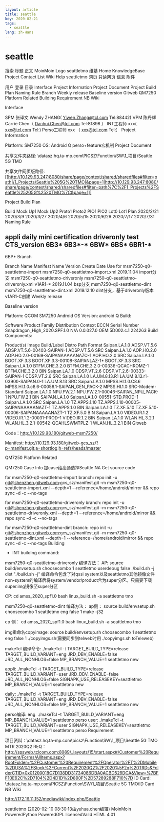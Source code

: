 ```yaml
---
layout: article
title: seattle
key: 2020-02-21
tags:
  - seattle
lang: zh-Hans
---
```


# seattle

搜索
 标题 正文
MoinMoin Logo
seattletmo
维基
Home
KnowledgeBase
Project
Contact List
Wiki Help
seattletmo
网页
只读网页
信息
附件
 
用户
登录
目录
Interface
Project Information
Project Document
Project Build Plan
Naming Rule
Branch
Weekly release
Baseline version
Gitweb
QM7250 Platform Related
Building
Requirement
NB Wiki
 


Interface

SPM 张译文 Wendy ZHANG( Yiwen.Zhang@tcl.com Tel:88442)
VPM 陈丹辉 Carrie Chen（ Danhui.Chen@tcl.com Tel:81898 ）
INT工程师 xxx( xxx@tcl.com Tel:)
Perso工程师 xxx （ xxx@tcl.com Tel:）
Project Information

Platform: SM7250
OS: Android Q
perso+feature宏机制
Project Document

共享文件夹路径: \\datasz.hq.ta-mp.com\PICSZ\Function\SW\1_项目\Seattle 5G TMO

共享文件网页版路径: [[http://10.129.93.247:8080/share/page/context/shared/sharedfiles#filter=path|/1_Projects/Seattle%205G%20TMO|&page=1|http://10.129.93.247:8080/share/page/context/shared/sharedfiles#filter=path%7C%2F1_Projects%2FSeattle%25205G%2520TMO%7C&page=1]]

Project Build Plan

Build
Mock Up1
Mock Up2
Proto1
Proto2
PIO1
PIO2
Lot0
Lot1
Plan
2020/2/21
2020/3/9
2020/3/27
2020/4/6
2020/5/15
2020/6/26
2020/7/17
2020/7/31
Naming Rule

appli
daily
mini
certification
driveronly
test
CTS_version
6B3*
6B3*-*
6BW*
6BS*
6BR1-*
--
6BP*
Branch

Branch Name
Manifest Name
Version
Create Date
Use for
msm7250-q0-seattletmo-import
msm7250-q0-seattletmo-import.xml
2019.11.04
import分支
msm7250-q0-seattletmo-driveronly
msm7250-q0-seattletmo-driveronly.xml
v1AR1-*
2019.11.04
bsp分支
msm7250-q0-seattletmo-dint
msm7250-q0-seattletmo-dint.xml
2019.12.10
dint分支，基于driveronly版本v1AR1-C创建
Weekly release

Baseline version

Platform: QCOM SM7250
Android OS Version: android Q
Build:

Software Product Family
Distribution
Context
ECCN
Serial Number
Snapdragon_High_2020.SPF.1.0
N/A 0.0.027.0
OEM
5D002.c.1
224263
Build Components:

Product(s)
Image
Build/Label
Distro Path
Format
Saipan.LA.1.0
ADSP.VT.5.6
ADSP.VT.5.6-00403-SAIPAN-1
ADSP.VT.5.6
SRC
Saipan.LA.1.0
AOP.HO.2.0
AOP.HO.2.0-00169-SAIPANAAAAANAZO-1
AOP.HO.2.0
SRC
Saipan.LA.1.0
BOOT.XF.3.3
BOOT.XF.3.3-00108-SAIPANLAZ-1*
BOOT.XF.3.3
SRC
Saipan.LA.1.0
BTFM.CHE.3.2.0
BTFM.CHE.3.2.0-00336-QCACHROMZ-1
BTFM.CHE.3.2.0
BIN
Saipan.LA.1.0
CDSP.VT.2.6
CDSP.VT.2.6-00333-SAIPAN-1
CDSP.VT.2.6
SRC
Saipan.LA.1.0
LA.UM.8.13.R1
LA.UM.8.13.r1-03900-SAIPAN.0-1
LA.UM.8.13
SRC
Saipan.LA.1.0
MPSS.HI.1.0.C8.6
MPSS.HI.1.0.c8.6-00058.1-SAIPAN_GEN_PACK-2
MPSS.HI.1.0
SRC-Modem-Standard
Saipan.LA.1.0
NPU.FW.2.1
NPU.FW.2.1-00046-SAIPAN_NPU_PACK-1
NPU.FW.2.1
BIN
SAIPAN.LA.1.0
Saipan.LA.1.0-00551-STD.PROD-1
Saipan.LA.1.0
SRC
Saipan.LA.1.0
TZ.APPS.1.10
TZ.APPS.1.10-00005-SAIPANAAAAANAZT-1
TZ.APPS.1.0
BIN
Saipan.LA.1.0
TZ.XF.5.10
TZ.XF.5.10-00006-SAIPANAAAAANAZT-1
TZ.XF.5.0
BIN
Saipan.LA.1.0
VIDEO.IR.1.2
VIDEO.IR.1.2-00031-PROD-1
VIDEO.IR.1.2
BIN
Saipan.LA.1.0
WLAN.HL.3.2.1
WLAN.HL.3.2.1-00542-QCAHLSWMTPLZ-1
WLAN.HL.3.2.1
BIN
Gitweb

Code：http://10.129.93.180/gitweb-msm7250/

Manifest: http://10.129.93.180/gitweb-gcs_sz/?p=manifest.git;a=shortlog;h=refs/heads/master

QM7250 Platform Related

QM7250 Case Info
提case给高通选择Seattle NA
Get source code

   for msm7250-q0-seattletmo-import branch:
      repo init -u git@shenzhen.gitweb.com:gcs_sz/manifest.git -m msm7250-q0-seattletmo-import.xml --depth=1 --reference=/home/android/mirror && repo sync -d -c --no-tags

   for msm7250-q0-seattletmo-driveronly branch:
      repo init -u git@shenzhen.gitweb.com:gcs_sz/manifest.git -m msm7250-q0-seattletmo-driveronly.xml --depth=1 --reference=/home/android/mirror && repo sync -d -c --no-tags

   for msm7250-q0-seattletmo-dint branch:
       repo init -u git@shenzhen.gitweb.com:gcs_sz/manifest.git -m msm7250-q0-seattletmo-dint.xml --depth=1 --reference=/home/android/mirror && repo sync -d -c --no-tags
Building

* INT building command:

msm7250-q0-seattletmo-driveronly 编译方法：
AP:
    source build/envsetup.sh
    choosecombo 1 seattletmo userdebug false
    ./build.sh -j dist
"./build.sh -j" 编译命令包含了对qssi system以及seattletmo其他镜像文件non-system的编译后将system/vendor/product合为super分区。只需要下载super.img镜像至super分区


CP:
    cd amss_2020_spf1.0
    bash linux_build.sh -a seattletmo tmo




msm7250-q0-seattletmo-dint  编译方法：
ap侧：
source build/envsetup.sh
choosecombo 1 seattletmo eng false 1
make -j32

cp 侧：
cd amss_2020_spf1.0
bash linux_build.sh -a seattletmo tmo

img重命名copyimage:
       source build/envsetup.sh
       choosecombo 1 seattletmo eng false 1
       ./copyimgs.sh(需要同步到telweb时用 ./copyimgs.sh toTeleweb)

makeTcl 编译命令:
   ./makeTcl -t TARGET_BUILD_TYPE=release TARGET_BUILD_VARIANT=eng JRD_DBV_ENABLE=false JRD_ALL_NONHLOS=false MP_BRANCH_VALUE=1 seattletmo new

   appli:
  ./makeTcl -t TARGET_BUILD_TYPE=release TARGET_BUILD_VARIANT=user JRD_DBV_ENABLE=false JRD_ALL_NONHLOS=false SIGNAPK_USE_RELEASEKEY=seattletmo MP_BRANCH_VALUE=1 seattletmo new

   daily:
  ./makeTcl -t TARGET_BUILD_TYPE=release TARGET_BUILD_VARIANT=eng JRD_DBV_ENABLE=false JRD_ALL_NONHLOS=false MP_BRANCH_VALUE=1 seattletmo new

  perso编译:
   eng:
   ./makeTcl –t TARGET_BUILD_VARIANT=eng MP_BRANCH_VALUE=1 seattletmo perso
   user:
   ./makeTcl –t TARGET_BUILD_VARIANT=user SIGNAPK_USE_RELEASEKEY=seattletmo MP_BRANCH_VALUE=1 seattletmo perso
Requirement

项目资料：\\datasz.hq.ta-mp.com\picsz\Function\SW\1_项目\Seattle 5G TMO
MTR 2020Q2 REQ：http://spsweb.tclcom.com:8089/_layouts/15/start.aspx#/Customer%20Requirement/Forms/AllItems.aspx?RootFolder=%2FCustomer%20Requirement%2FOperator%2FT%2DMobile%2DUSA%2FStock%2FCurrent%2F2020Q2%2F2020%5F2q%20TRDs&FolderCTID=0x01200018C7D138DD31734086DBA0ACBD529DCA&View=%7BFF10E92C%2D7104%2D4D1D%2D890F%2D57289288F710%7D
ID Card: \\datasz.hq.ta-mp.com\PICSZ\Function\SW\1_项目\Seattle 5G TMO\ID Card
NB Wiki

http://172.16.11.152/mediawiki/index.php/Seattle

seattletmo (2020-02-10 08:30:13由yuhua.chen编辑)
MoinMoin PoweredPython PoweredGPL licensedValid HTML 4.01
